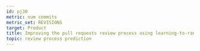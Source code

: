 ```yaml
---
id: pj30
metric: num commits
metric_set: REVISIONS
target: Product
title: Improving the pull requests review process using learning-to-rank algorithms
topic: review process prediction
---
```

